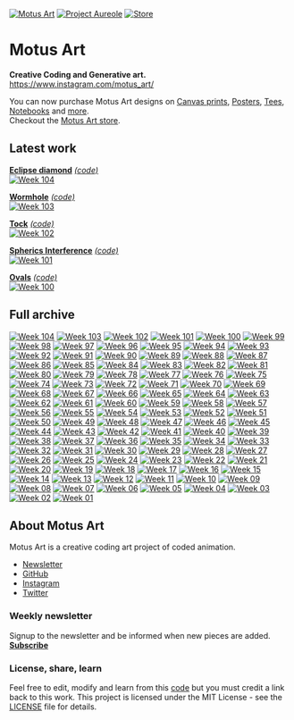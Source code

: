 [![Motus Art](assets/img/website/MotusArt.jpg "Motus Art")](#motus-art)
[![Project Aureole](assets/img/website/Project-Aureole.jpg "Project Aureole")](https://github.com/owenmcateer/Project-Aureole)
[![Store](assets/img/website/Buy-prints.jpg "Buy Motus Art Prints")](https://motusart.redbubble.com/)


# Motus Art

**Creative Coding and Generative art.**  
https://www.instagram.com/motus_art/

You can now purchase Motus Art designs on [Canvas prints](https://www.redbubble.com/people/motusart/shop?artistUserName=motusart&asc=u&iaCode=u-print-canvas), [Posters](https://www.redbubble.com/people/motusart/shop?artistUserName=motusart&asc=u&iaCode=u-print-poster), [Tees](https://www.redbubble.com/people/motusart/shop?artistUserName=motusart&asc=u&iaCode=u-clothing), [Notebooks](https://www.redbubble.com/people/motusart/shop?artistUserName=motusart&asc=u&iaCode=u-notebook-spiral) and [more](https://www.redbubble.com/people/motusart/shop).  
Checkout the [Motus Art store](https://www.redbubble.com/people/motusart/shop).

## Latest work
[**Eclipse diamond**][week104] [*(code)*][week104code]  
[![Week 104](./assets/img/preview/week_104.png)][week104]

[**Wormhole**][week103] [*(code)*][week103code]  
[![Week 103](./assets/img/preview/week_103.png)][week103]

[**Tock**][week102] [*(code)*][week102code]  
[![Week 102](./assets/img/preview/week_102.png)][week102]

[**Spherics Interference**][week101] [*(code)*][week101code]  
[![Week 101](./assets/img/preview/week_101.png)][week101]

[**Ovals**][week100] [*(code)*][week100code]  
[![Week 100](./assets/img/preview/week_100.png)][week100]

## Full archive

[![Week 104](./assets/img/preview/week_104.png)][week104]
[![Week 103](./assets/img/preview/week_103.png)][week103]
[![Week 102](./assets/img/preview/week_102.png)][week102]
[![Week 101](./assets/img/preview/week_101.png)][week101]
[![Week 100](./assets/img/preview/week_100.png)][week100]
[![Week 99](./assets/img/preview/week_99.png)][week99]
[![Week 98](./assets/img/preview/week_98.png)][week98]
[![Week 97](./assets/img/preview/week_97.png)][week97]
[![Week 96](./assets/img/preview/week_96.png)][week96]
[![Week 95](./assets/img/preview/week_95.png)][week95]
[![Week 94](./assets/img/preview/week_94.png)][week94]
[![Week 93](./assets/img/preview/week_93.png)][week93]
[![Week 92](./assets/img/preview/week_92.png)][week92]
[![Week 91](./assets/img/preview/week_91.png)][week91]
[![Week 90](./assets/img/preview/week_90.png)][week90]
[![Week 89](./assets/img/preview/week_89.png)][week89]
[![Week 88](./assets/img/preview/week_88.png)][week88]
[![Week 87](./assets/img/preview/week_87.png)][week87]
[![Week 86](./assets/img/preview/week_86.png)][week86]
[![Week 85](./assets/img/preview/week_85.png)][week85]
[![Week 84](./assets/img/preview/week_84.png)][week84]
[![Week 83](./assets/img/preview/week_83.png)][week83]
[![Week 82](./assets/img/preview/week_82.png)][week82]
[![Week 81](./assets/img/preview/week_81.png)][week81]
[![Week 80](./assets/img/preview/week_80.png)][week80]
[![Week 79](./assets/img/preview/week_79.png)][week79]
[![Week 78](./assets/img/preview/week_78.png)][week78]
[![Week 77](./assets/img/preview/week_77.png)][week77]
[![Week 76](./assets/img/preview/week_76.png)][week76]
[![Week 75](./assets/img/preview/week_75.png)][week75]
[![Week 74](./assets/img/preview/week_74.png)][week74]
[![Week 73](./assets/img/preview/week_73.png)][week73]
[![Week 72](./assets/img/preview/week_72.png)][week72]
[![Week 71](./assets/img/preview/week_71.png)][week71]
[![Week 70](./assets/img/preview/week_70.png)][week70]
[![Week 69](./assets/img/preview/week_69.png)][week69]
[![Week 68](./assets/img/preview/week_68.png)][week68]
[![Week 67](./assets/img/preview/week_67.png)][week67]
[![Week 66](./assets/img/preview/week_66.png)][week66]
[![Week 65](./assets/img/preview/week_65.png)][week65]
[![Week 64](./assets/img/preview/week_64.png)][week64]
[![Week 63](./assets/img/preview/week_63.png)][week63]
[![Week 62](./assets/img/preview/week_62.png)][week62]
[![Week 61](./assets/img/preview/week_61.png)][week61]
[![Week 60](./assets/img/preview/week_60.png)][week60]
[![Week 59](./assets/img/preview/week_59.png)][week59]
[![Week 58](./assets/img/preview/week_58.png)][week58]
[![Week 57](./assets/img/preview/week_57.png)][week57]
[![Week 56](./assets/img/preview/week_56.png)][week56]
[![Week 55](./assets/img/preview/week_55.png)][week55]
[![Week 54](./assets/img/preview/week_54.png)][week54]
[![Week 53](./assets/img/preview/week_53.png)][week53]
[![Week 52](./assets/img/preview/week_52.png)][week52]
[![Week 51](./assets/img/preview/week_51.png)][week51]
[![Week 50](./assets/img/preview/week_50.png)][week50]
[![Week 49](./assets/img/preview/week_49.png)][week49]
[![Week 48](./assets/img/preview/week_48.png)][week48]
[![Week 47](./assets/img/preview/week_47.png)][week47]
[![Week 46](./assets/img/preview/week_46.png)][week46]
[![Week 45](./assets/img/preview/week_45.png)][week45]
[![Week 44](./assets/img/preview/week_44.png)][week44]
[![Week 43](./assets/img/preview/week_43.png)][week43]
[![Week 42](./assets/img/preview/week_42.png)][week42]
[![Week 41](./assets/img/preview/week_41.png)][week41]
[![Week 40](./assets/img/preview/week_40.png)][week40]
[![Week 39](./assets/img/preview/week_39.png)][week39]
[![Week 38](./assets/img/preview/week_38.png)][week38]
[![Week 37](./assets/img/preview/week_37.png)][week37]
[![Week 36](./assets/img/preview/week_36.png)][week36]
[![Week 35](./assets/img/preview/week_35.png)][week35]
[![Week 34](./assets/img/preview/week_34.png)][week34]
[![Week 33](./assets/img/preview/week_33.png)][week33]
[![Week 32](./assets/img/preview/week_32.png)][week32]
[![Week 31](./assets/img/preview/week_31.png)][week31]
[![Week 30](./assets/img/preview/week_30.png)][week30]
[![Week 29](./assets/img/preview/week_29.png)][week29]
[![Week 28](./assets/img/preview/week_28.png)][week28]
[![Week 27](./assets/img/preview/week_27.png)][week27]
[![Week 26](./assets/img/preview/week_26.png)][week26]
[![Week 25](./assets/img/preview/week_25.png)][week25]
[![Week 24](./assets/img/preview/week_24.png)][week24]
[![Week 23](./assets/img/preview/week_23.png)][week23]
[![Week 22](./assets/img/preview/week_22.png)][week22]
[![Week 21](./assets/img/preview/week_21.png)][week21]
[![Week 20](./assets/img/preview/week_20.png)][week20]
[![Week 19](./assets/img/preview/week_19.png)][week19]
[![Week 18](./assets/img/preview/week_18.png)][week18]
[![Week 17](./assets/img/preview/week_17.png)][week17]
[![Week 16](./assets/img/preview/week_16.png)][week16]
[![Week 15](./assets/img/preview/week_15.png)][week15]
[![Week 14](./assets/img/preview/week_14.png)][week14]
[![Week 13](./assets/img/preview/week_13.png)][week13]
[![Week 12](./assets/img/preview/week_12.png)][week12]
[![Week 11](./assets/img/preview/week_11.png)][week11]
[![Week 10](./assets/img/preview/week_10.png)][week10]
[![Week 09](./assets/img/preview/week_09.png)][week09]
[![Week 08](./assets/img/preview/week_08.png)][week08]
[![Week 07](./assets/img/preview/week_07.png)][week07]
[![Week 06](./assets/img/preview/week_06.png)][week06]
[![Week 05](./assets/img/preview/week_05.png)][week05]
[![Week 04](./assets/img/preview/week_04.png)][week04]
[![Week 03](./assets/img/preview/week_03.png)][week03]
[![Week 02](./assets/img/preview/week_02.png)][week02]
[![Week 01](./assets/img/preview/week_01.png)][week01]

## About Motus Art

Motus Art is a creative coding art project of coded animation.
* [Newsletter](http://eepurl.com/dmntwP)
* [GitHub](https://github.com/owenmcateer)
* [Instagram](https://www.instagram.com/Motus_Art/)
* [Twitter](https://twitter.com/motus_art)

### Weekly newsletter

Signup to the newsletter and be informed when new pieces are added.  
[**Subscribe**](http://eepurl.com/dmntwP)

### License, share, learn

Feel free to edit, modify and learn from this [code](https://github.com/owenmcateer/Motus-Art) but you must credit a link back to this work. 
This project is licensed under the MIT License - see the [LICENSE](LICENSE) file for details.

[week01]: https://owenmcateer.github.io/Motus-Art/projects/week_01.html
[week01code]: https://github.com/owenmcateer/Motus-Art/blob/master/src/week_01/main.js
[week02]: https://owenmcateer.github.io/Motus-Art/projects/week_02.html
[week02code]: https://github.com/owenmcateer/Motus-Art/blob/master/src/week_02/main.js
[week03]: https://owenmcateer.github.io/Motus-Art/projects/week_03.html
[week03code]: https://github.com/owenmcateer/Motus-Art/blob/master/src/week_03/main.js
[week04]: https://owenmcateer.github.io/Motus-Art/projects/week_04.html
[week04code]: https://github.com/owenmcateer/Motus-Art/blob/master/src/week_04/main.js
[week05]: https://owenmcateer.github.io/Motus-Art/projects/week_05.html
[week05code]: https://github.com/owenmcateer/Motus-Art/blob/master/src/week_05/main.js
[week06]: https://owenmcateer.github.io/Motus-Art/projects/week_06.html
[week06code]: https://github.com/owenmcateer/Motus-Art/blob/master/src/week_06/main.js
[week07]: https://owenmcateer.github.io/Motus-Art/projects/week_07.html
[week07code]: https://github.com/owenmcateer/Motus-Art/blob/master/src/week_07/main.js
[week08]: https://owenmcateer.github.io/Motus-Art/projects/week_08.html
[week08code]: https://github.com/owenmcateer/Motus-Art/tree/master/src/week_08
[week09]: https://owenmcateer.github.io/Motus-Art/projects/week_09.html
[week09code]: https://github.com/owenmcateer/Motus-Art/blob/master/src/week_09/main.js
[week10]: https://owenmcateer.github.io/Motus-Art/projects/week_10.html
[week10code]: https://github.com/owenmcateer/Motus-Art/blob/master/src/week_10/main.js
[week11]: https://owenmcateer.github.io/Motus-Art/projects/week_11.html
[week11code]: https://github.com/owenmcateer/Motus-Art/blob/master/src/week_11/main.js
[week12]: https://owenmcateer.github.io/Motus-Art/projects/week_12.html
[week12code]: https://github.com/owenmcateer/Motus-Art/blob/master/src/week_12/main.js
[week13]: https://owenmcateer.github.io/Motus-Art/projects/week_13.html
[week13code]: https://github.com/owenmcateer/Motus-Art/blob/master/src/week_13/main.js
[week14]: https://owenmcateer.github.io/Motus-Art/projects/week_14.html
[week14code]: https://github.com/owenmcateer/Motus-Art/blob/master/src/week_14/main.js
[week15]: https://owenmcateer.github.io/Motus-Art/projects/week_15.html
[week15code]: https://github.com/owenmcateer/Motus-Art/blob/master/src/week_15/main.js
[week16]: https://owenmcateer.github.io/Motus-Art/projects/week_16.html
[week16code]: https://github.com/owenmcateer/Motus-Art/blob/master/src/week_16/main.js
[week17]: https://owenmcateer.github.io/Motus-Art/projects/week_17.html
[week17code]: https://github.com/owenmcateer/Motus-Art/blob/master/src/week_17/main.js
[week18]: https://owenmcateer.github.io/Motus-Art/projects/week_18.html
[week18code]: https://github.com/owenmcateer/Motus-Art/blob/master/src/week_18/main.js
[week19]: https://owenmcateer.github.io/Motus-Art/projects/week_19.html
[week19code]: https://github.com/owenmcateer/Motus-Art/blob/master/src/week_19/main.js
[week20]: https://owenmcateer.github.io/Motus-Art/projects/week_20.html
[week20code]: https://github.com/owenmcateer/Motus-Art/blob/master/src/week_20/main.js
[week21]: https://owenmcateer.github.io/Motus-Art/projects/week_21.html
[week21code]: https://github.com/owenmcateer/Motus-Art/blob/master/src/week_21/main.js
[week22]: https://owenmcateer.github.io/Motus-Art/projects/week_22.html
[week22code]: https://github.com/owenmcateer/Motus-Art/blob/master/src/week_22/main.js
[week23]: https://owenmcateer.github.io/Motus-Art/projects/week_23.html
[week23code]: https://github.com/owenmcateer/Motus-Art/blob/master/src/week_23/main.js
[week24]: https://owenmcateer.github.io/Motus-Art/projects/week_24.html
[week24code]: https://github.com/owenmcateer/Motus-Art/blob/master/src/week_24/main.js
[week25]: https://owenmcateer.github.io/Motus-Art/projects/week_25.html
[week25code]: https://github.com/owenmcateer/Motus-Art/blob/master/src/week_25/main.js
[week26]: https://owenmcateer.github.io/Motus-Art/projects/week_26.html
[week26code]: https://github.com/owenmcateer/Motus-Art/blob/master/src/week_26/main.js
[week27]: https://owenmcateer.github.io/Motus-Art/projects/week_27.html
[week27code]: https://github.com/owenmcateer/Motus-Art/blob/master/src/week_27/main.js
[week28]: https://owenmcateer.github.io/Motus-Art/projects/week_28.html
[week28code]: https://github.com/owenmcateer/Motus-Art/blob/master/src/week_28/main.js
[week29]: https://owenmcateer.github.io/Motus-Art/projects/week_29.html
[week29code]: https://github.com/owenmcateer/Motus-Art/blob/master/src/week_29/main.js
[codevember]: https://owenmcateer.github.io/Motus-Art/projects/codevember/
[week30]: https://owenmcateer.github.io/Motus-Art/projects/week_30.html
[week30code]: https://github.com/owenmcateer/Motus-Art/blob/master/src/week_30/main.js
[week31]: https://owenmcateer.github.io/Motus-Art/projects/week_31.html
[week31code]: https://github.com/owenmcateer/Motus-Art/blob/master/src/week_31/main.js
[week32]: https://owenmcateer.github.io/Motus-Art/projects/week_32.html
[week32code]: https://github.com/owenmcateer/Motus-Art/blob/master/src/week_32/main.js
[week33]: https://owenmcateer.github.io/Motus-Art/projects/week_33.html
[week33code]: https://github.com/owenmcateer/Motus-Art/blob/master/src/week_33/main.js
[week34]: https://owenmcateer.github.io/Motus-Art/projects/week_34.html
[week34code]: https://github.com/owenmcateer/Motus-Art/blob/master/src/week_34/main.js
[week35]: https://owenmcateer.github.io/Motus-Art/projects/week_35.html
[week35code]: https://github.com/owenmcateer/Motus-Art/blob/master/src/week_35/main.js
[week36]: https://owenmcateer.github.io/Motus-Art/projects/week_36.html
[week36code]: https://github.com/owenmcateer/Motus-Art/blob/master/src/week_36/main.js
[week37]: https://owenmcateer.github.io/Motus-Art/projects/week_37.html
[week37code]: https://github.com/owenmcateer/Motus-Art/blob/master/src/week_37/main.js
[week38]: https://owenmcateer.github.io/Motus-Art/projects/week_38.html
[week38code]: https://github.com/owenmcateer/Motus-Art/blob/master/src/week_38/main.js
[week39]: https://owenmcateer.github.io/Motus-Art/projects/week_39.html
[week39code]: https://github.com/owenmcateer/Motus-Art/blob/master/src/week_39/main.js
[week40]: https://owenmcateer.github.io/Motus-Art/projects/week_40.html
[week40code]: https://github.com/owenmcateer/Motus-Art/blob/master/src/week_40/main.js
[week41]: https://owenmcateer.github.io/Motus-Art/projects/week_41.html
[week41code]: https://github.com/owenmcateer/Motus-Art/blob/master/src/week_41/main.js
[week42]: https://owenmcateer.github.io/Motus-Art/projects/week_42.html
[week42code]: https://github.com/owenmcateer/Motus-Art/blob/master/src/week_42/main.js
[week43]: https://owenmcateer.github.io/Motus-Art/projects/week_43.html
[week43code]: https://github.com/owenmcateer/Motus-Art/blob/master/src/week_43/main.js
[week44]: https://owenmcateer.github.io/Motus-Art/projects/week_44.html
[week44code]: https://github.com/owenmcateer/Motus-Art/blob/master/src/week_44/main.js
[week45]: https://owenmcateer.github.io/Motus-Art/projects/week_45.html
[week45code]: https://github.com/owenmcateer/Motus-Art/blob/master/src/week_45/main.js
[week46]: https://owenmcateer.github.io/Motus-Art/projects/week_46.html
[week46code]: https://github.com/owenmcateer/Motus-Art/blob/master/src/week_46/main.js
[week47]: https://owenmcateer.github.io/Motus-Art/projects/week_47.html
[week47code]: https://github.com/owenmcateer/Motus-Art/blob/master/src/week_47/main.js
[week48]: https://owenmcateer.github.io/Motus-Art/projects/week_48.html
[week48code]: https://github.com/owenmcateer/Motus-Art/blob/master/src/week_48/main.js
[week49]: https://owenmcateer.github.io/Motus-Art/projects/week_49.html
[week49code]: https://github.com/owenmcateer/Motus-Art/blob/master/src/week_49/main.js
[week50]: https://owenmcateer.github.io/Motus-Art/projects/week_50.html
[week50code]: https://github.com/owenmcateer/Motus-Art/blob/master/src/week_50/main.js
[week51]: https://owenmcateer.github.io/Motus-Art/projects/week_51.html
[week51code]: https://github.com/owenmcateer/Motus-Art/blob/master/src/week_51/main.js
[week52]: https://owenmcateer.github.io/Motus-Art/projects/week_52.html
[week52code]: https://github.com/owenmcateer/Motus-Art/blob/master/src/week_52/main.js
[week53]: https://owenmcateer.github.io/Motus-Art/projects/week_53.html
[week53code]: https://github.com/owenmcateer/Motus-Art/blob/master/src/week_53/main.js
[week54]: https://owenmcateer.github.io/Motus-Art/projects/week_54.html
[week54code]: https://github.com/owenmcateer/Motus-Art/blob/master/src/week_54/main.js
[week55]: https://owenmcateer.github.io/Motus-Art/projects/week_55.html
[week55code]: https://github.com/owenmcateer/Motus-Art/blob/master/src/week_55/main.js
[week56]: https://owenmcateer.github.io/Motus-Art/projects/week_56.html
[week56code]: https://github.com/owenmcateer/Motus-Art/blob/master/src/week_56/main.js
[week57]: https://owenmcateer.github.io/Motus-Art/projects/week_57.html
[week57code]: https://github.com/owenmcateer/Motus-Art/blob/master/src/week_57/main.js
[week58]: https://owenmcateer.github.io/Motus-Art/projects/week_58.html
[week58code]: https://github.com/owenmcateer/Motus-Art/blob/master/src/week_58/main.js
[week59]: https://owenmcateer.github.io/Motus-Art/projects/week_59.html
[week59code]: https://github.com/owenmcateer/Motus-Art/blob/master/src/week_59/main.js
[week60]: https://owenmcateer.github.io/Motus-Art/projects/week_60.html
[week60code]: https://github.com/owenmcateer/Motus-Art/blob/master/src/week_60/main.js
[week61]: https://owenmcateer.github.io/Motus-Art/projects/week_61.html
[week61code]: https://github.com/owenmcateer/Motus-Art/blob/master/src/week_61/main.js
[week62]: https://owenmcateer.github.io/Motus-Art/projects/week_62.html
[week62code]: https://github.com/owenmcateer/Motus-Art/blob/master/src/week_62/main.js
[week63]: https://owenmcateer.github.io/Motus-Art/projects/week_63.html
[week63code]: https://github.com/owenmcateer/Motus-Art/blob/master/src/week_63/main.js
[week64]: https://owenmcateer.github.io/Motus-Art/projects/week_64.html
[week64code]: https://github.com/owenmcateer/Motus-Art/blob/master/src/week_64/main.js
[week65]: https://owenmcateer.github.io/Motus-Art/projects/week_65.html
[week65code]: https://github.com/owenmcateer/Motus-Art/blob/master/src/week_65/main.js
[week66]: https://owenmcateer.github.io/Motus-Art/projects/week_66.html
[week66code]: https://github.com/owenmcateer/Motus-Art/blob/master/src/week_66/main.js
[week67]: https://owenmcateer.github.io/Motus-Art/projects/week_67.html
[week67code]: https://github.com/owenmcateer/Motus-Art/blob/master/src/week_67/main.js
[week68]: https://owenmcateer.github.io/Motus-Art/projects/week_68.html
[week68code]: https://github.com/owenmcateer/Motus-Art/blob/master/src/week_68/main.js
[week69]: https://owenmcateer.github.io/Motus-Art/projects/week_69.html
[week69code]: https://github.com/owenmcateer/Motus-Art/blob/master/src/week_69/main.js
[week70]: https://owenmcateer.github.io/Motus-Art/projects/week_70.html
[week70code]: https://github.com/owenmcateer/Motus-Art/blob/master/src/week_70/main.js
[week71]: https://owenmcateer.github.io/Motus-Art/projects/week_71.html
[week71code]: https://github.com/owenmcateer/Motus-Art/blob/master/src/week_71/main.js
[week72]: https://owenmcateer.github.io/Motus-Art/projects/week_72.html
[week72code]: https://github.com/owenmcateer/Motus-Art/blob/master/src/week_72/main.js
[week73]: https://owenmcateer.github.io/Motus-Art/projects/week_73.html
[week73code]: https://github.com/owenmcateer/Motus-Art/blob/master/src/week_73/main.js
[week74]: https://owenmcateer.github.io/Motus-Art/projects/week_74.html
[week74code]: https://github.com/owenmcateer/Motus-Art/blob/master/src/week_74/main.js
[week75]: https://owenmcateer.github.io/Motus-Art/projects/week_75.html
[week75code]: https://github.com/owenmcateer/Motus-Art/blob/master/src/week_75/main.js
[week76]: https://owenmcateer.github.io/Motus-Art/projects/week_76.html
[week76code]: https://github.com/owenmcateer/Motus-Art/blob/master/src/week_76/main.js
[week77]: https://owenmcateer.github.io/Motus-Art/projects/week_77.html
[week77code]: https://github.com/owenmcateer/Motus-Art/blob/master/src/week_77/main.js
[week78]: https://owenmcateer.github.io/Motus-Art/projects/week_78.html
[week78code]: https://github.com/owenmcateer/Motus-Art/blob/master/src/week_78/main.js
[week79]: https://owenmcateer.github.io/Motus-Art/projects/week_79.html
[week79code]: https://github.com/owenmcateer/Motus-Art/blob/master/src/week_79/main.js
[week80]: https://owenmcateer.github.io/Motus-Art/projects/week_80.html
[week80code]: https://github.com/owenmcateer/Motus-Art/blob/master/src/week_80/
[week81]: https://owenmcateer.github.io/Motus-Art/projects/week_81.html
[week81code]: https://github.com/owenmcateer/Motus-Art/blob/master/src/week_81/main.js
[week82]: https://owenmcateer.github.io/Motus-Art/projects/week_82.html
[week82code]: https://github.com/owenmcateer/Motus-Art/blob/master/src/week_82/main.js
[week83]: https://owenmcateer.github.io/Motus-Art/projects/week_83.html
[week83code]: https://github.com/owenmcateer/Motus-Art/blob/master/src/week_83/main.js
[week84]: https://owenmcateer.github.io/Motus-Art/projects/week_84.html
[week84code]: https://github.com/owenmcateer/Motus-Art/blob/master/src/week_84/main.js
[week85]: https://owenmcateer.github.io/Motus-Art/projects/week_85.html
[week85code]: https://github.com/owenmcateer/Motus-Art/blob/master/src/week_85/
[week86]: https://owenmcateer.github.io/Motus-Art/projects/week_86.html
[week86code]: https://github.com/owenmcateer/Motus-Art/blob/master/src/week_86/main.js
[week87]: https://owenmcateer.github.io/Motus-Art/projects/week_87.html
[week87code]: https://github.com/owenmcateer/Motus-Art/blob/master/src/week_87/main.js
[week88]: https://owenmcateer.github.io/Motus-Art/projects/week_88.html
[week88code]: https://github.com/owenmcateer/Motus-Art/blob/master/src/week_88/main.js
[week89]: https://owenmcateer.github.io/Motus-Art/projects/week_89.html
[week89code]: https://github.com/owenmcateer/Motus-Art/blob/master/src/week_89/main.js
[week90]: https://owenmcateer.github.io/Motus-Art/projects/week_90.html
[week90code]: https://github.com/owenmcateer/Motus-Art/blob/master/src/week_90/main.js
[week91]: https://owenmcateer.github.io/Motus-Art/projects/week_91.html
[week91code]: https://github.com/owenmcateer/Motus-Art/blob/master/src/week_91/main.js
[week92]: https://owenmcateer.github.io/Motus-Art/projects/week_92.html
[week92code]: https://github.com/owenmcateer/Motus-Art/blob/master/src/week_92/main.js
[week93]: https://owenmcateer.github.io/Motus-Art/projects/week_93.html
[week93code]: https://github.com/owenmcateer/Motus-Art/blob/master/src/week_93/main.js
[week94]: https://owenmcateer.github.io/Motus-Art/projects/week_94.html
[week94code]: https://github.com/owenmcateer/Motus-Art/blob/master/src/week_94/main.js
[week95]: https://owenmcateer.github.io/Motus-Art/projects/week_95.html
[week95code]: https://github.com/owenmcateer/Motus-Art/blob/master/src/week_95/
[week96]: https://owenmcateer.github.io/Motus-Art/projects/week_96.html
[week96code]: https://github.com/owenmcateer/Motus-Art/blob/master/src/week_96/main.js
[week97]: https://owenmcateer.github.io/Motus-Art/projects/week_97.html
[week97code]: https://github.com/owenmcateer/Motus-Art/blob/master/src/week_97/main.js
[week98]: https://owenmcateer.github.io/Motus-Art/projects/week_98.html
[week98code]: https://github.com/owenmcateer/Motus-Art/blob/master/src/week_98/main.js
[week99]: https://owenmcateer.github.io/Motus-Art/projects/week_99.html
[week99code]: https://github.com/owenmcateer/Motus-Art/blob/master/src/week_99/main.js
[week100]: https://owenmcateer.github.io/Motus-Art/projects/week_100.html
[week100code]: https://github.com/owenmcateer/Motus-Art/blob/master/src/week_100/main.js
[week101]: https://owenmcateer.github.io/Motus-Art/projects/week_101.html
[week101code]: https://github.com/owenmcateer/Motus-Art/blob/master/src/week_101/main.js
[week102]: https://owenmcateer.github.io/Motus-Art/projects/week_102.html
[week102code]: https://github.com/owenmcateer/Motus-Art/blob/master/src/week_102/main.js
[week103]: https://owenmcateer.github.io/Motus-Art/projects/week_103.html
[week103code]: https://github.com/owenmcateer/Motus-Art/blob/master/src/week_103/main.js
[week104]: https://owenmcateer.github.io/Motus-Art/projects/week_104.html
[week104code]: https://github.com/owenmcateer/Motus-Art/blob/master/src/week_104/main.js
